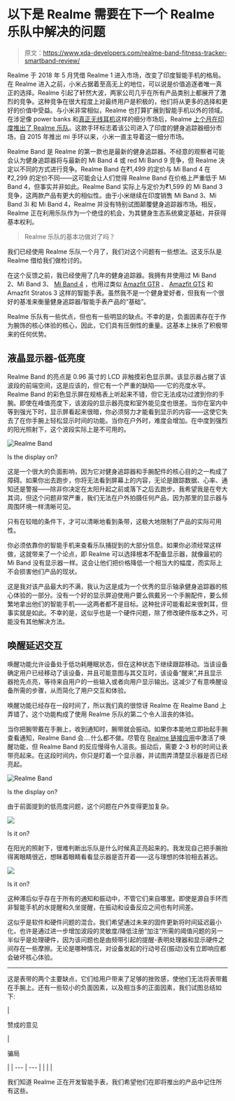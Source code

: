 # 以下是 Realme 需要在下一个 Realme 乐队中解决的问题

> 原文：<https://www.xda-developers.com/realme-band-fitness-tracker-smartband-review/>

Realme 于 2018 年 5 月凭借 Realme 1 进入市场，改变了印度智能手机的格局。在 Realme 进入之前，小米占据着至高无上的地位，可以说是价值追逐者唯一真正的选择。Realme 引起了轩然大波，两家公司几乎在所有产品类别上都展开了激烈的竞争。这种竞争在很大程度上对最终用户是积极的，他们将从更多的选择和更好的价值中受益。与小米非常相似，Realme 也打算扩展到智能手机以外的领域。在涉足像 power banks 和[真正无线耳机](https://www.xda-developers.com/realme-buds-air-review/)这样的细分市场后，Realme [上个月在印度推出了 Realme 乐队](https://www.xda-developers.com/realme-band-launched-india/)。这款手环标志着该公司进入了印度的健身追踪器细分市场，自 2015 年推出 mi 手环以来，小米一直主导着这一细分市场。

Realme Band 是 Realme 的第一款也是最新的健身追踪器。不经意的观察者可能会认为健身追踪器将与最新的 Mi Band 4 或 red Mi Band 9 竞争，但 Realme 决定以不同的方式进行竞争。Realme Band 在₹1,499 的定价与 Mi Band 4 在₹2,299 的定价不同——这可能会让人们觉得 Realme Band 在价格上严重低于 Mi Band 4，但事实并非如此。Realme Band 实际上与定价为₹1,599 的 Mi Band 3 竞争，这两款产品有更大的相似性。由于小米继续在印度销售 Mi Band 3、Mi Band 3i 和 Mi Band 4，Realme 并没有特别试图颠覆健身追踪器市场。相反，Realme 正在利用乐队作为一个绝佳的机会，为其健身生态系统奠定基础，并获得基本权利。

> Realme 乐队的基本功做对了吗？

我们已经使用 Realme 乐队一个月了，我们对这个问题有一些想法。这支乐队是 Realme 借给我们做检讨的。

在这个反馈之前，我已经使用了几年的健身追踪器。我拥有并使用过 Mi Band 2、Mi Band 3、 [Mi Band 4](https://www.xda-developers.com/xiaomi-mi-band-4-review-smart-fitness-tracker/) ，也用过类似 [Amazfit GTR](https://www.xda-developers.com/huami-amazfit-gtr-review-affordable-smart-watch/) 、 [Amazfit GTS](https://www.xda-developers.com/huami-amazfit-gts-review-surprisingly-different-apple-watch-fitness-tracker-smartwatch/) 和 Amazfit Stratos 3 这样的智能手表。虽然我不是一个健身爱好者，但我有一个很好的基准来衡量健身追踪器/智能手表产品的“基础”。

Realme 乐队有一些优点，但也有一些明显的缺点。不幸的是，负面因素存在于作为腕饰的核心体验的核心，因此，它们具有压倒性的重量。这基本上抹杀了积极带来的任何优势。

## 液晶显示器-低亮度

Realme Band 的亮点是 0.96 英寸的 LCD 非触摸彩色显示屏。该显示器占据了该波段的前端空间，这是应该的，但它有一个严重的缺陷——它的亮度水平。Realme Band 的彩色显示屏在规格表上听起来不错，但它无法成功过渡到你的手腕。即使在峰值亮度下，该波段的显示器亮度和室外能见度也很差。当你在室内中等到强光下时，显示屏看起来很暗，你必须努力才能看到显示的内容——这使它失去了在你手腕上轻松显示时间的功能。当你在户外时，难度会增加。在中度到强烈的阳光照射下，这个波段实际上是不可用的。

 <picture>![Realme Band](img/05eb11af2eb2ccdeebf1f82528fa923a.png)</picture> 

Is the display on?

这是一个很大的负面影响，因为它对健身追踪器和手腕配件的核心目的之一构成了障碍。如果你出去跑步，你将无法看到屏幕上的内容，无论是跟踪数据、心率、通知还是警报——除非你决定在太阳升起之前或落下之后去跑步。我希望我是在夸大其词，但这个问题非常严重，我们无法在户外拍摄任何产品，因为那里的显示器与周围环境一样清晰可见。

只有在较暗的条件下，才可以清晰地看到条带，这极大地限制了产品的实际可用性。

你必须依靠你的智能手机来查看乐队捕捉到的大部分信息。如果你必须经常这样做，这就带来了一个论点，即 Realme 可以选择根本不配备显示器，就像最初的 Mi Band 没有显示器一样。这会让他们把价格降低一个相当大的幅度，而实际上不会损害他们产品的现状。

这是我对该产品最大的不满，我认为这是成为一个优秀的显示轴承健身追踪器的核心体验的一部分。没有一个好的显示屏迫使用户要么佩戴另一个手腕配件，要么频繁地拿出他们的智能手机——这两者都不是目标。这种批评可能看起来很刺耳，但事实就是如此。不幸的是，这似乎也是一个硬件问题，除了修改硬件版本之外，可能没有其他解决方法。

## 唤醒延迟交互

唤醒功能允许设备处于低功耗睡眠状态，但在这种状态下继续跟踪移动。当该设备确定用户已经移动了该设备，并且可能意图与其交互时，该设备“醒来”,并且显示器抢先点亮，等待来自用户的一些输入或者向用户显示输出。这减少了有意唤醒设备所需的步骤，从而简化了用户交互和体验。

唤醒功能已经存在一段时间了，所以我们真的很惊讶 Realme 在 Realme Band 上弄错了。这个功能构成了使用 Realme 乐队的第二个令人沮丧的体验。

当你把腕带戴在手腕上，收到通知时，腕带就会振动。如果你本能地立即抬起手腕查看通知，Realme Band 会....什么都不做。尽管在 [Realme 链接应用](https://play.google.com/store/apps/details?id=com.realme.link&hl=en_IN)中激活了唤醒功能，但 Realme Band 的反应慢得令人沮丧。振动后，需要 2-3 秒的时间让表带亮起来。在这段时间内，你只是盯着一个显示器，并试图弄清楚显示器是否已经亮起。

 <picture>![Realme Band](img/a365440ee570e4fd749cf029d1eaa0fb.png)</picture> 

Is the display on?

由于前面提到的低亮度问题，这个问题在户外变得更加复杂。

 <picture>![](img/50fae4b678a911db2634621a44a9cd3b.png)</picture> 

Is it on?

在阳光的照射下，很难判断出乐队是什么时候真正亮起来的。我发现自己把手腕抬得离眼睛很近，想眯着眼睛看看显示器是否开着——这与理想的体验相去甚远。

 <picture>![](img/681e37e576863931248f11432c5d417e.png)</picture> 

Is it on?

这种滞后似乎存在于所有的通知和振动中，不管它们来自哪里。即使是源自手环而非智能手机的水提醒和久坐提醒，在振动和设备反应之间也有时间差。

这似乎是软件和硬件问题的混合。我们希望通过未来的固件更新将时间延迟最小化，也许是通过进一步增加波段的灵敏度/降低注册“加注”所需的阈值问题的另一半似乎是处理硬件，因为该问题也是由频带引起的提醒-表明处理器和显示硬件之间存在一些摩擦。无论是哪种情况，对设备发起的行动号召(振动)没有立即响应都会破坏核心体验。

* * *

这是表带的两个主要缺点，它们给用户带来了足够的挫败感，使他们无法将表带戴在手腕上。还有一些较小的负面因素，以及相当多的正面因素，我们试图总结如下:

| 

赞成的意见

 | 

骗局

 |
| --- | --- |
|  |  |

我们知道 Realme 正在开发智能手表，我们希望他们在即将推出的产品中记住所有这些。